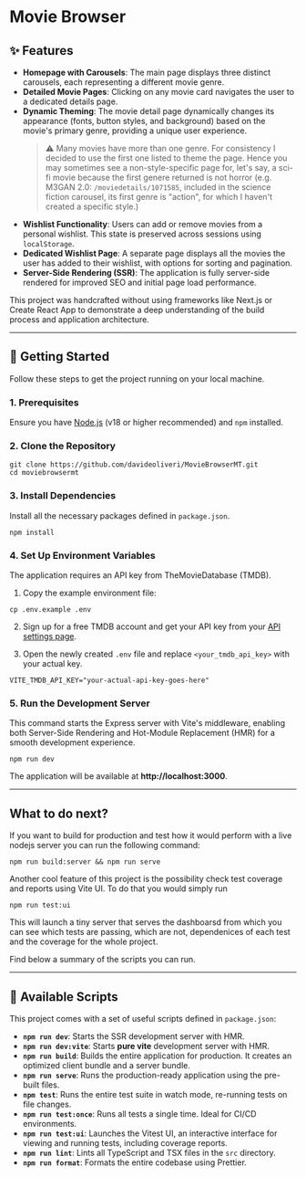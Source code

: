 # **Movie Browser**

## **✨ Features**

- **Homepage with Carousels**: The main page displays three distinct carousels, each representing a different movie genre.
- **Detailed Movie Pages**: Clicking on any movie card navigates the user to a dedicated details page.
- **Dynamic Theming**: The movie detail page dynamically changes its appearance (fonts, button styles, and background) based on the movie's primary genre, providing a unique user experience.
  > ⚠️ Many movies have more than one genre. For consistency I decided to use the first one listed to theme the page. Hence you may sometimes see a non-style-specific page for, let's say, a sci-fi movie because the first genere returned is not horror (e.g. M3GAN 2.0: `/moviedetails/1071585`, included in the science fiction carousel, its first genre is "action", for which I haven't created a specific style.)
- **Wishlist Functionality**: Users can add or remove movies from a personal wishlist. This state is preserved across sessions using `localStorage`.
- **Dedicated Wishlist Page**: A separate page displays all the movies the user has added to their wishlist, with options for sorting and pagination.
- **Server-Side Rendering (SSR)**: The application is fully server-side rendered for improved SEO and initial page load performance.

This project was handcrafted without using frameworks like Next.js or Create React App to demonstrate a deep understanding of the build process and application architecture.

---

## **🚀 Getting Started**

Follow these steps to get the project running on your local machine.

### **1\. Prerequisites**

Ensure you have [Node.js](https://nodejs.org/) (v18 or higher recommended) and `npm` installed.

### **2\. Clone the Repository**

```
git clone https://github.com/davideoliveri/MovieBrowserMT.git
cd moviebrowsermt
```

### **3\. Install Dependencies**

Install all the necessary packages defined in `package.json`.

```
npm install
```

### **4\. Set Up Environment Variables**

The application requires an API key from TheMovieDatabase (TMDB).

1. Copy the example environment file:

```
cp .env.example .env
```

2. Sign up for a free TMDB account and get your API key from your [API settings page](https://www.themoviedb.org/settings/api).

3. Open the newly created `.env` file and replace `<your_tmdb_api_key>` with your actual key.

```
VITE_TMDB_API_KEY="your-actual-api-key-goes-here"
```

### **5\. Run the Development Server**

This command starts the Express server with Vite's middleware, enabling both Server-Side Rendering and Hot-Module Replacement (HMR) for a smooth development experience.

```
npm run dev
```

The application will be available at **http://localhost:3000**.

---

## What to do next?

If you want to build for production and test how it would perform with a live nodejs server you can run the following command:

```
npm run build:server && npm run serve
```

Another cool feature of this project is the possibility check test coverage and reports using Vite UI.
To do that you would simply run

```
npm run test:ui
```

This will launch a tiny server that serves the dashboarsd from which you can see which tests are passing, which are not, dependenices of each test and the coverage for the whole project.

Find below a summary of the scripts you can run.

---

## **📜 Available Scripts**

This project comes with a set of useful scripts defined in `package.json`:

- **`npm run dev`**: Starts the SSR development server with HMR.
- **`npm run dev:vite`**: Starts **pure vite** development server with HMR.
- **`npm run build`**: Builds the entire application for production. It creates an optimized client bundle and a server bundle.
- **`npm run serve`**: Runs the production-ready application using the pre-built files.
- **`npm test`**: Runs the entire test suite in watch mode, re-running tests on file changes.
- **`npm run test:once`**: Runs all tests a single time. Ideal for CI/CD environments.
- **`npm run test:ui`**: Launches the Vitest UI, an interactive interface for viewing and running tests, including coverage reports.
- **`npm run lint`**: Lints all TypeScript and TSX files in the `src` directory.
- **`npm run format`**: Formats the entire codebase using Prettier.

